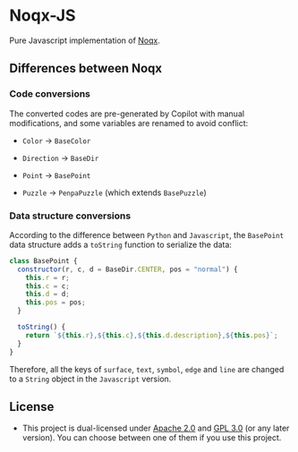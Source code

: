 # Noqx-JS

Pure Javascript implementation of [Noqx](https://github.com/T0nyX1ang/noqx).

## Differences between Noqx

### Code conversions

The converted codes are pre-generated by Copilot with manual modifications, and some variables are renamed to avoid conflict:

- `Color` -> `BaseColor`

- `Direction` -> `BaseDir`

- `Point` -> `BasePoint`

- `Puzzle` -> `PenpaPuzzle` (which extends `BasePuzzle`)

### Data structure conversions

According to the difference between `Python` and `Javascript`, the `BasePoint` data structure adds a `toString` function to serialize the data:

```js
class BasePoint {
  constructor(r, c, d = BaseDir.CENTER, pos = "normal") {
    this.r = r;
    this.c = c;
    this.d = d;
    this.pos = pos;
  }

  toString() {
    return `${this.r},${this.c},${this.d.description},${this.pos}`;
  }
}
```

Therefore, all the keys of `surface`, `text`, `symbol`, `edge` and `line` are changed to a `String` object in the `Javascript` version.

## License

- This project is dual-licensed under [Apache 2.0](./LICENSE.APACHE) and [GPL 3.0](./LICENSE.GPL) (or any later version). You can choose between one of them if you use this project.
